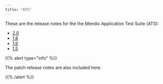 ```yaml
---
title: "ATS"
---
```

These are the release notes for the the Mendix Application Test Suite (ATS):

* [2.0](2.0)
* [1.8](1.8)
* [1.6](1.6)
* [1.5](1.5)

{{% alert type="info" %}}

The patch release notes are also included here.

{{% /alert %}}
